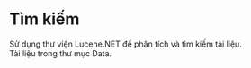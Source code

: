 # Tìm kiếm

Sử dụng thư viện Lucene.NET để phân tích và tìm kiếm tài liệu.  
Tài liệu trong thư mục Data.
